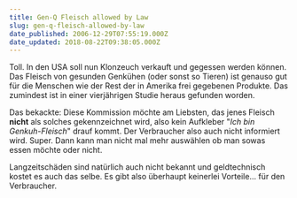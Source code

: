 ```yaml
---
title: Gen-Q Fleisch allowed by Law
slug: gen-q-fleisch-allowed-by-law
date_published: 2006-12-29T07:55:19.000Z
date_updated: 2018-08-22T09:38:05.000Z
---
```


Toll. In den USA soll nun Klonzeuch verkauft und gegessen werden können. Das Fleisch von gesunden Genkühen (oder sonst so Tieren) ist genauso gut für die Menschen wie der Rest der in Amerika frei gegebenen Produkte. Das zumindest ist in einer vierjährigen Studie heraus gefunden worden.

Das bekackte: Diese Kommission möchte am Liebsten, das jenes Fleisch **nicht** als solches gekennzeichnet wird, also kein Aufkleber "*Ich bin Genkuh-Fleisch*" drauf kommt. Der Verbraucher also auch nicht informiert wird. Super. Dann kann man nicht mal mehr auswählen ob man sowas essen möchte oder nicht.

Langzeitschäden sind natürlich auch nicht bekannt und geldtechnisch kostet es auch das selbe. Es gibt also überhaupt keinerlei Vorteile... für den Verbraucher.
